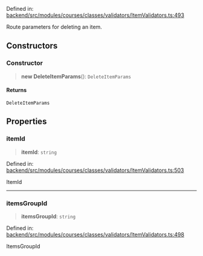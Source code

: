 Defined in: [backend/src/modules/courses/classes/validators/ItemValidators.ts:493](https://github.com/continuousactivelearning/vibe/blob/e164f8b2c6380dfb48305a4531b51d78f4a518e5/backend/src/modules/courses/classes/validators/ItemValidators.ts#L493)

Route parameters for deleting an item.

## Constructors

### Constructor

> **new DeleteItemParams**(): `DeleteItemParams`

#### Returns

`DeleteItemParams`

## Properties

### itemId

> **itemId**: `string`

Defined in: [backend/src/modules/courses/classes/validators/ItemValidators.ts:503](https://github.com/continuousactivelearning/vibe/blob/e164f8b2c6380dfb48305a4531b51d78f4a518e5/backend/src/modules/courses/classes/validators/ItemValidators.ts#L503)

ItemId

***

### itemsGroupId

> **itemsGroupId**: `string`

Defined in: [backend/src/modules/courses/classes/validators/ItemValidators.ts:498](https://github.com/continuousactivelearning/vibe/blob/e164f8b2c6380dfb48305a4531b51d78f4a518e5/backend/src/modules/courses/classes/validators/ItemValidators.ts#L498)

ItemsGroupId
